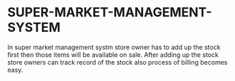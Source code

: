 # SUPER-MARKET-MANAGEMENT-SYSTEM
In super market management systm store owner has to add up the stock first 
then those items will be available on sale.
After adding up the stock store owners can track record of the stock also
process of billing becomes easy.

